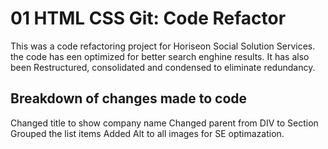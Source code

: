 # 01 HTML CSS Git: Code Refactor

This was a code refactoring project for Horiseon Social Solution Services. the code has een optimized for better search enghine results. It has also been Restructured, consolidated and condensed to eliminate redundancy. 

## Breakdown of changes made to code

Changed title to show company name
Changed parent from DIV to Section
Grouped the list items
Added Alt to all images for SE optimazation. 

